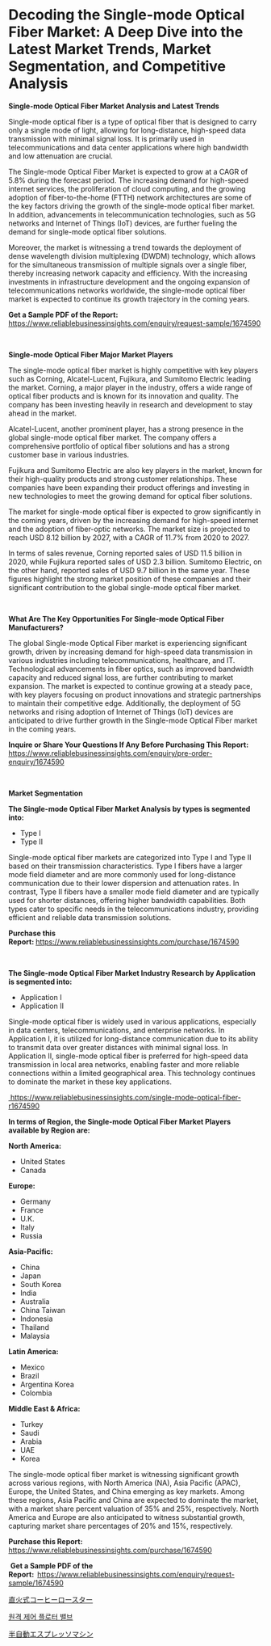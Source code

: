 <p><h1>Decoding the Single-mode Optical Fiber Market: A Deep Dive into the Latest Market Trends, Market Segmentation, and Competitive Analysis</h1></p><p><strong>Single-mode Optical Fiber Market Analysis and Latest Trends</strong></p>
<p><p>Single-mode optical fiber is a type of optical fiber that is designed to carry only a single mode of light, allowing for long-distance, high-speed data transmission with minimal signal loss. It is primarily used in telecommunications and data center applications where high bandwidth and low attenuation are crucial.</p><p>The Single-mode Optical Fiber Market is expected to grow at a CAGR of 5.8% during the forecast period. The increasing demand for high-speed internet services, the proliferation of cloud computing, and the growing adoption of fiber-to-the-home (FTTH) network architectures are some of the key factors driving the growth of the single-mode optical fiber market. In addition, advancements in telecommunication technologies, such as 5G networks and Internet of Things (IoT) devices, are further fueling the demand for single-mode optical fiber solutions.</p><p>Moreover, the market is witnessing a trend towards the deployment of dense wavelength division multiplexing (DWDM) technology, which allows for the simultaneous transmission of multiple signals over a single fiber, thereby increasing network capacity and efficiency. With the increasing investments in infrastructure development and the ongoing expansion of telecommunications networks worldwide, the single-mode optical fiber market is expected to continue its growth trajectory in the coming years.</p></p>
<p><strong>Get a Sample PDF of the Report:&nbsp;</strong> <a href="https://www.reliablebusinessinsights.com/enquiry/request-sample/1674590">https://www.reliablebusinessinsights.com/enquiry/request-sample/1674590</a></p>
<p>&nbsp;</p>
<p><strong>Single-mode Optical Fiber Major Market Players</strong></p>
<p><p>The single-mode optical fiber market is highly competitive with key players such as Corning, Alcatel-Lucent, Fujikura, and Sumitomo Electric leading the market. Corning, a major player in the industry, offers a wide range of optical fiber products and is known for its innovation and quality. The company has been investing heavily in research and development to stay ahead in the market.</p><p>Alcatel-Lucent, another prominent player, has a strong presence in the global single-mode optical fiber market. The company offers a comprehensive portfolio of optical fiber solutions and has a strong customer base in various industries.</p><p>Fujikura and Sumitomo Electric are also key players in the market, known for their high-quality products and strong customer relationships. These companies have been expanding their product offerings and investing in new technologies to meet the growing demand for optical fiber solutions.</p><p>The market for single-mode optical fiber is expected to grow significantly in the coming years, driven by the increasing demand for high-speed internet and the adoption of fiber-optic networks. The market size is projected to reach USD 8.12 billion by 2027, with a CAGR of 11.7% from 2020 to 2027.</p><p>In terms of sales revenue, Corning reported sales of USD 11.5 billion in 2020, while Fujikura reported sales of USD 2.3 billion. Sumitomo Electric, on the other hand, reported sales of USD 9.7 billion in the same year. These figures highlight the strong market position of these companies and their significant contribution to the global single-mode optical fiber market.</p></p>
<p>&nbsp;</p>
<p><strong>What Are The Key Opportunities For Single-mode Optical Fiber Manufacturers?</strong></p>
<p><p>The global Single-mode Optical Fiber market is experiencing significant growth, driven by increasing demand for high-speed data transmission in various industries including telecommunications, healthcare, and IT. Technological advancements in fiber optics, such as improved bandwidth capacity and reduced signal loss, are further contributing to market expansion. The market is expected to continue growing at a steady pace, with key players focusing on product innovations and strategic partnerships to maintain their competitive edge. Additionally, the deployment of 5G networks and rising adoption of Internet of Things (IoT) devices are anticipated to drive further growth in the Single-mode Optical Fiber market in the coming years.</p></p>
<p><strong>Inquire or Share Your Questions If Any Before Purchasing This Report:</strong> <a href="https://www.reliablebusinessinsights.com/enquiry/pre-order-enquiry/1674590">https://www.reliablebusinessinsights.com/enquiry/pre-order-enquiry/1674590</a></p>
<p>&nbsp;</p>
<p><strong>Market Segmentation</strong></p>
<p><strong>The Single-mode Optical Fiber Market Analysis by types is segmented into:</strong></p>
<p><ul><li>Type I</li><li>Type II</li></ul></p>
<p><p>Single-mode optical fiber markets are categorized into Type I and Type II based on their transmission characteristics. Type I fibers have a larger mode field diameter and are more commonly used for long-distance communication due to their lower dispersion and attenuation rates. In contrast, Type II fibers have a smaller mode field diameter and are typically used for shorter distances, offering higher bandwidth capabilities. Both types cater to specific needs in the telecommunications industry, providing efficient and reliable data transmission solutions.</p></p>
<p><strong>Purchase this Report:&nbsp;</strong><a href="https://www.reliablebusinessinsights.com/purchase/1674590">https://www.reliablebusinessinsights.com/purchase/1674590</a></p>
<p>&nbsp;</p>
<p><strong>The Single-mode Optical Fiber Market Industry Research by Application is segmented into:</strong></p>
<p><ul><li>Application I</li><li>Application II</li></ul></p>
<p><p>Single-mode optical fiber is widely used in various applications, especially in data centers, telecommunications, and enterprise networks. In Application I, it is utilized for long-distance communication due to its ability to transmit data over greater distances with minimal signal loss. In Application II, single-mode optical fiber is preferred for high-speed data transmission in local area networks, enabling faster and more reliable connections within a limited geographical area. This technology continues to dominate the market in these key applications.</p></p>
<p><a href="https://www.reliablebusinessinsights.com/single-mode-optical-fiber-r1674590">&nbsp;https://www.reliablebusinessinsights.com/single-mode-optical-fiber-r1674590</a></p>
<p><strong>In terms of Region, the Single-mode Optical Fiber Market Players available by Region are:</strong></p>
<p>
    <p> <strong> North America: </strong>
        <ul>
            <li>United States</li>
            <li>Canada</li>
        </ul>
        </p> 
    <p> <strong> Europe: </strong>
        <ul>
            <li>Germany</li>
            <li>France</li>
            <li>U.K.</li>
            <li>Italy</li>
            <li>Russia</li>
        </ul>
        </p> 
    <p> <strong> Asia-Pacific: </strong>
        <ul>
            <li>China</li>
            <li>Japan</li>
            <li>South Korea</li>
            <li>India</li>
            <li>Australia</li>
            <li>China Taiwan</li>
            <li>Indonesia</li>
            <li>Thailand</li>
            <li>Malaysia</li>
        </ul>
        </p> 
    <p> <strong> Latin America: </strong>
        <ul>
            <li>Mexico</li>
            <li>Brazil</li>
            <li>Argentina Korea</li>
            <li>Colombia</li>
        </ul>
        </p> 
    <p> <strong> Middle East & Africa: </strong>
        <ul>
            <li>Turkey</li>
            <li>Saudi</li>
            <li>Arabia</li>
            <li>UAE</li>
            <li>Korea</li>
        </ul>
    </p>
    </p>
<p><p>The single-mode optical fiber market is witnessing significant growth across various regions, with North America (NA), Asia Pacific (APAC), Europe, the United States, and China emerging as key markets. Among these regions, Asia Pacific and China are expected to dominate the market, with a market share percent valuation of 35% and 25%, respectively. North America and Europe are also anticipated to witness substantial growth, capturing market share percentages of 20% and 15%, respectively.</p></p>
<p><strong>Purchase this Report: </strong><a href="https://www.reliablebusinessinsights.com/purchase/1674590">https://www.reliablebusinessinsights.com/purchase/1674590</a></p>
<p>&nbsp;<strong>Get a Sample PDF of the Report:&nbsp;&nbsp;</strong><a href="https://www.reliablebusinessinsights.com/enquiry/request-sample/1674590">https://www.reliablebusinessinsights.com/enquiry/request-sample/1674590</a></p>
<p><strong></strong></p>
<p><p><a href="https://github.com/SimeonBode1/Market-Research-Report-List-1/blob/main/6352552107051.md">直火式コーヒーロースター</a></p><p><a href="https://github.com/KellyLyncyh543964/Market-Research-Report-List-2/blob/main/5821022100987.md">원격 제어 플로터 밸브</a></p><p><a href="https://github.com/leigh4852023/Market-Research-Report-List-1/blob/main/8727094107050.md">半自動エスプレッソマシン</a></p></p>